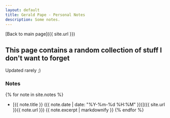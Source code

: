 ```yaml
---
layout: default
title: Gerald Pape - Personal Notes
description: Some notes.
---
```


[Back to main page]({{ site.url }})

## This page contains a random collection of stuff I don't want to forget

Updated rarely ;)

### Notes

{% for note in site.notes %}
- [{{ note.title }} ({{ note.date | date: "%Y-%m-%d %H:%M" }})]({{ site.url }}{{ note.url }})
  {{ note.excerpt | markdownify }}
{% endfor %}
